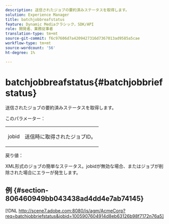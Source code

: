 ```yaml
---
description: 送信されたジョブの要約済みステータスを取得します。
solution: Experience Manager
title: batchjobbreafstatus
feature: Dynamic Mediaクラシック，SDK/API
role: 開発者、業務従事者
translation-type: tm+mt
source-git-commit: f6c97606d7a4209427316d7367013ad9585a5cae
workflow-type: tm+mt
source-wordcount: '56'
ht-degree: 1%

---
```



# batchjobbreafstatus{#batchjobbriefstatus}

送信されたジョブの要約済みステータスを取得します。

このパラメーター：

<table id="simpletable_86E581DBB352479CB4CB531434D91E83"> 
 <tr class="strow"> 
  <td class="stentry"> <p> <span class="codeph"> jobid  </span> </p> </td> 
  <td class="stentry"> <p>送信時に取得されたジョブID。 </p> </td> 
 </tr> 
</table>

戻り値：

XML形式のジョブの簡単なステータス。jobidが無効な場合、またはジョブが削除された場合にエラーが発生します。

## 例 {#section-806460949bb043438ad4dd4e7ab74145}

[!DNL http://scene7.adobe.com:8080/is/agm/AcmeCorp?req=batchjobbriefstatus&jobid=1005907604914d8eb63126b98f7172n76a5]
